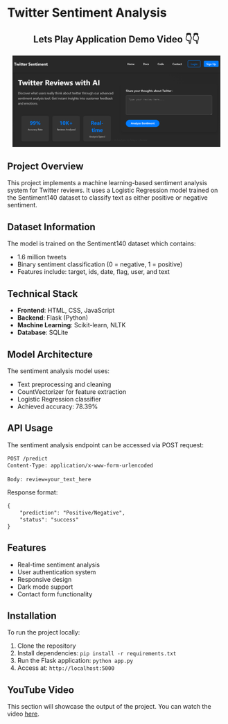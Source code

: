 # Twitter Sentiment Analysis

<div align="center">
  <h2>Lets Play Application Demo Video 👇👇 </h2>
  <a href="https://www.youtube.com/watch?v=LMgT02ONujQ" target="_blank">
        <img src="https://github.com/mayurdhoble/Full-Stack-Sentiment-Analysis-Application/blob/main/templates/model_front.png?raw=true" alt="Application Demo Video" width="480">

  </a>
</div>


## Project Overview
This project implements a machine learning-based sentiment analysis system for Twitter reviews. It uses a Logistic Regression model trained on the Sentiment140 dataset to classify text as either positive or negative sentiment.

## Dataset Information
The model is trained on the Sentiment140 dataset which contains:
- 1.6 million tweets
- Binary sentiment classification (0 = negative, 1 = positive)
- Features include: target, ids, date, flag, user, and text

## Technical Stack
- **Frontend**: HTML, CSS, JavaScript
- **Backend**: Flask (Python)
- **Machine Learning**: Scikit-learn, NLTK
- **Database**: SQLite

## Model Architecture
The sentiment analysis model uses:
- Text preprocessing and cleaning
- CountVectorizer for feature extraction
- Logistic Regression classifier
- Achieved accuracy: 78.39%

## API Usage
The sentiment analysis endpoint can be accessed via POST request:
```
POST /predict
Content-Type: application/x-www-form-urlencoded

Body: review=your_text_here
```
Response format:
```
{
    "prediction": "Positive/Negative",
    "status": "success"
}
```

## Features
- Real-time sentiment analysis
- User authentication system
- Responsive design
- Dark mode support
- Contact form functionality

## Installation
To run the project locally:
1. Clone the repository
2. Install dependencies: `pip install -r requirements.txt`
3. Run the Flask application: `python app.py`
4. Access at: `http://localhost:5000`

## YouTube Video
This section will showcase the output of the project. You can watch the video [here](YOUR_YOUTUBE_LINK_HERE).
